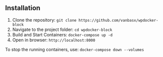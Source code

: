 ## Installation

1. Clone the repository:
  `git clone https://github.com/vanbasx/wpdocker-block`
2. Navigate to the project folder:
  `cd wpdocker-block`
3. Build and Start Containers:
  `docker-compose up -d`
4. Open in browser:
   `http://localhost:8000`

To stop the running containers, use:
   `docker-compose down --volumes`
